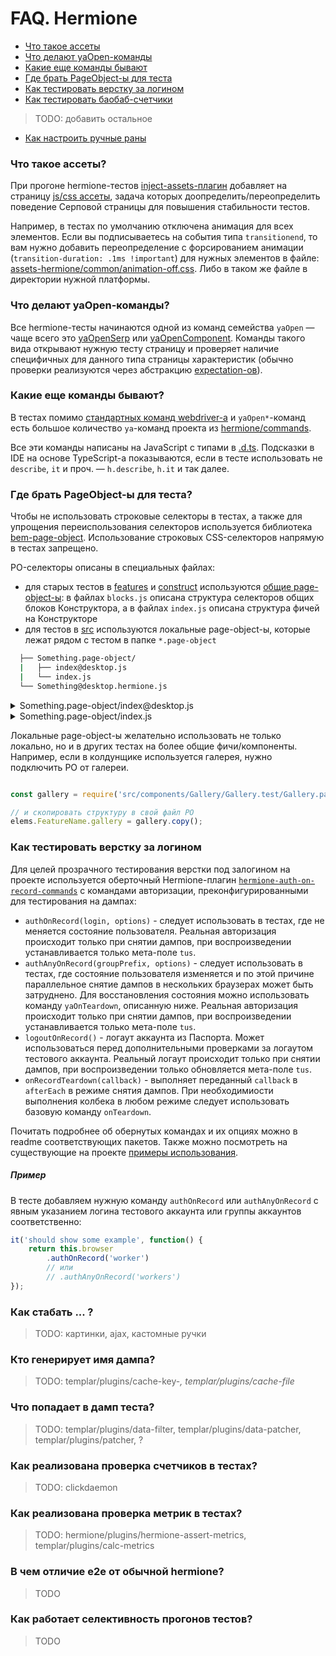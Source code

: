 # FAQ. Hermione

- [Что такое ассеты](#Что-такое-ассеты)
- [Что делают yaOpen-команды](#Что-делают-yaOpen-команды)
- [Какие еще команды бывают](#Какие-еще-команды-бывают)
- [Где брать PageObject-ы для теста](#Где-брать-PageObject-ы-для-теста)
- [Как тестировать верстку за логином](#как-тестировать-верстку-за-логином)
- [Как тестировать баобаб-счетчики](https://wiki.yandex-team.ru/search-interfaces/baobab/#testirovanie)
> TODO: добавить остальное
- [Как настроить ручные раны](#Как-настроить-ручные-раны)

### Что такое ассеты?

При прогоне hermione-тестов [inject-assets-плагин](../../.config/kotik/middlewares/inject-assets/index.js) добавляет на страницу [js/css ассеты](../../.config/kotik/testing/assets), задача которых доопределить/переопределить поведение Серповой страницы для повышения стабильности тестов.

Например, в тестах по умолчанию отключена анимация для всех элементов. Если вы подписываетесь на события типа `transitionend`, то вам нужно добавить переопределение с форсированием анимации (`transition-duration: .1ms !important`) для нужных элементов в файле: [assets-hermione/common/animation-off.css](../../.config/templar/testing/assets/assets-hermione/common/animation-off.css). Либо в таком же файле в директории нужной платформы.

### Что делают yaOpen-команды?

Все hermione-тесты начинаются одной из команд семейства `yaOpen` — чаще всего это [yaOpenSerp](../../hermione/commands/libs/pages/serp/index.js) или [yaOpenComponent](../../hermione/commands/commands-templar/common/yaOpenComponent.js). Команды такого вида открывают нужную тесту страницу и проверяет наличие специфичных для данного типа страницы характеристик (обычно проверки реализуются через абстракцию [expectation-ов](../../hermione/commands/libs/pages/expectations)).

### Какие еще команды бывают?

В тестах помимо [стандартных команд webdriver-а](https://webdriver.io/docs/api.html) и `yaOpen*`-команд есть большое количество `ya`-команд проекта из [hermione/commands](../../hermione/commands).

Все эти команды написаны на JavaScript с типами в [.d.ts](../../hermione/commands/index.d.ts). Подсказки в IDE на основе TypeScript-а показываются, если в тесте использовать не `describe`, `it` и проч. — `h.describe`, `h.it` и так далее.

### Где брать PageObject-ы для теста?

Чтобы не использовать строковые селекторы в тестах, а также для упрощения переиспользования селекторов используется библиотека [bem-page-object](https://a.yandex-team.ru/arc_vcs/frontend/packages/bem-page-object). Использование строковых CSS-селекторов напрямую в тестах запрещено.

PO-селекторы описаны в специальных файлах:
- для старых тестов в [features](../../features) и [construct](../../construct) используются [общие page-object-ы](../../hermione/page-objects): в файлах `blocks.js` описана структура селекторов общих блоков Конструктора, а в файлах `index.js` описана структура фичей на Конструкторе
- для тестов в [src](../../src) используются локальные page-object-ы, которые лежат рядом с тестом в папке `*.page-object`

```bash
  ├── Something.page-object/
  |   ├── index@desktop.js
  |   └── index.js
  └── Something@desktop.hermione.js
```

<details>
<summary>Something.page-object/index@desktop.js</summary>

```js
const { ReactEntity } = require('../../../../vendors/hermione');

const elems = {};

// Наполняем elems селекторами

module.exports = elems;
```
</details>

<details>
<summary>Something.page-object/index.js</summary>

```js
const desktop = require('./index@desktop');

const { create } = require('../../../../vendors/hermione');

module.exports = {
    desktop: create(desktop)
};
```
</details>

Локальные page-object-ы желательно использовать не только локально, но и в других тестах на более общие фичи/компоненты. Например, если в колдунщике используется галерея, нужно подключить PO от галереи.

```js

const gallery = require('src/components/Gallery/Gallery.test/Gallery.page-object').desktop;

// и скопировать структуру в свой файл PO
elems.FeatureName.gallery = gallery.copy();
```

### Как тестировать верстку за логином

Для целей прозрачного тестирования верстки под залогином на проекте используется оберточный Hermione-плагин [`hermione-auth-on-record-commands`](https://a.yandex-team.ru/arc_vcs/frontend/projects/infratest/packages/hermione-auth-on-record-commands) с командами авторизации, преконфигурированными для тестирования на дампах:
- `authOnRecord(login, options)` - следует использовать в тестах, где не меняется состояние пользователя. Реальная авторизация происходит только при снятии дампов, при воспроизведении устанавливается только мета-поле `tus`.
- `authAnyOnRecord(groupPrefix, options)` - следует использовать в тестах, где состояние пользователя изменяется и по этой причине параллельное снятие дампов в нескольких браузерах может быть затруднено. Для восстановления состояния можно использовать команду `yaOnTeardown`, описанную ниже. Реальная авторизация происходит только при снятии дампов, при воспроизведении устанавливается только мета-поле `tus`.
- `logoutOnRecord()` - логаут аккаунта из Паспорта. Может использоваться перед дополнительными проверками за логаутом тестового аккаунта. Реальный логаут происходит только при снятии дампов, при воспроизведении только обновляется мета-поле `tus`.
- `onRecordTeardown(callback)` - выполняет переданный `callback` в `afterEach` в режиме снятия дампов. При необходимиости выполнения колбека в любом режиме следует использовать базовую команду `onTeardown`.

Почитать подробнее об обернутых командах и их опциях можно в readme соответствующих пакетов. Также можно посмотреть на существующие на проекте [примеры использования](../../src/features/Reviews/Reviews.test/MyReview/MyReview@desktop.hermione.js).

##### Пример

В тесте добавляем нужную команду `authOnRecord` или `authAnyOnRecord` с явным указанием логина тестового аккаунта или группы аккаунтов соответственно:
```js
it('should show some example', function() {
    return this.browser
        .authOnRecord('worker')
        // или
        // .authAnyOnRecord('workers')
});
```

### Как стабать ... ?

> TODO: картинки, ajax, кастомные ручки

### Кто генерирует имя дампа?

> TODO: templar/plugins/cache-key-*, templar/plugins/cache-file*

### Что попадает в дамп теста?

> TODO: templar/plugins/data-filter, templar/plugins/data-patcher, templar/plugins/patcher, ?

### Как реализована проверка счетчиков в тестах?

> TODO: clickdaemon

### Как реализована проверка метрик в тестах?

> TODO: hermione/plugins/hermione-assert-metrics, templar/plugins/calc-metrics

### В чем отличие e2e от обычной hermione?

> TODO

### Как работает селективность прогонов тестов?

> TODO
